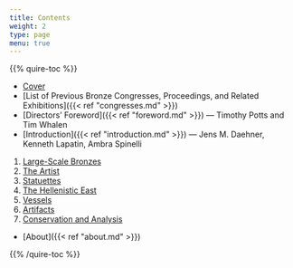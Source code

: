 ```yaml
---
title: Contents
weight: 2
type: page
menu: true
---
```

{{% quire-toc %}}

- [Cover](/)
- [List of Previous Bronze Congresses, Proceedings, and Related Exhibitions]({{< ref "congresses.md" >}})
- [Directors’ Foreword]({{< ref "foreword.md" >}}) — Timothy Potts and Tim Whalen
- [Introduction]({{< ref "introduction.md" >}}) — Jens M. Daehner, Kenneth Lapatin, Ambra Spinelli

1. [Large-Scale Bronzes](/large-scale-bronzes/)
2. [The Artist](/the-artist/)
3. [Statuettes](/statuettes/)
4. [The Hellenistic East](/the-hellenistic-east/)
5. [Vessels](/vessels/)
6. [Artifacts](/artifacts/)
7. [Conservation and Analysis](/conservation-and-analysis/)

- [About]({{< ref "about.md" >}})

{{% /quire-toc %}}
